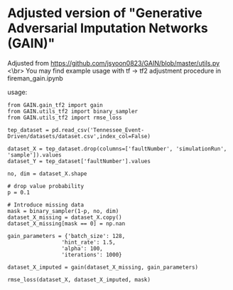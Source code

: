 # Adjusted version of "Generative Adversarial Imputation Networks (GAIN)"

Adjusted from https://github.com/jsyoon0823/GAIN/blob/master/utils.py <\br>
You may find example usage with tf -> tf2 adjustment procedure in fireman_gain.ipynb

usage:
```
from GAIN.gain_tf2 import gain
from GAIN.utils_tf2 import binary_sampler
from GAIN.utils_tf2 import rmse_loss

tep_dataset = pd.read_csv('Tennessee_Event-Driven/datasets/dataset.csv',index_col=False)

dataset_X = tep_dataset.drop(columns=['faultNumber', 'simulationRun', 'sample']).values
dataset_Y = tep_dataset['faultNumber'].values

no, dim = dataset_X.shape

# drop value probability
p = 0.1

# Introduce missing data
mask = binary_sampler(1-p, no, dim)
dataset_X_missing = dataset_X.copy()
dataset_X_missing[mask == 0] = np.nan

gain_parameters = {'batch_size': 128,
                 'hint_rate': 1.5,
                 'alpha': 100,
                 'iterations': 1000}
                 
dataset_X_imputed = gain(dataset_X_missing, gain_parameters)

rmse_loss(dataset_X, dataset_X_imputed, mask)
```
